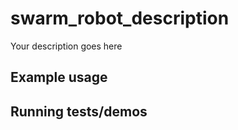 # swarm_robot_description

Your description goes here

## Example usage

## Running tests/demos
    